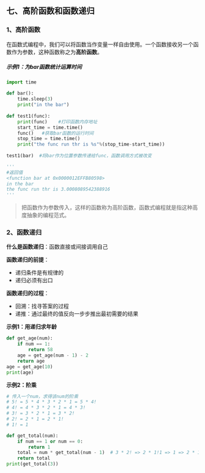 ## 七、高阶函数和函数递归

### 1、高阶函数

在函数式编程中，我们可以将函数当作变量一样自由使用。一个函数接收另一个函数作为参数，这种函数称之为**高阶函数**。

##### 示例1：为bar函数统计运算时间

```python
import time
 
def bar():
    time.sleep(3)
    print("in the bar")
 
def test1(func):
    print(func)    #打印函数内存地址
    start_time = time.time()
    func()   #获取bar函数的运行时间
    stop_time = time.time()
    print("the func run thr is %s"%(stop_time-start_time))
 
test1(bar)  #将bar作为位置参数传递给func，函数调用方式被改变

'''
#返回值
<function bar at 0x0000012EFFB80598>
in the bar
the func run thr is 3.0008089542388916
'''
```

> 把函数作为参数传入，这样的函数称为高阶函数，函数式编程就是指这种高度抽象的编程范式。

### 2、函数递归

**什么是函数递归**：函数直接或间接调用自己

**函数递归的前提**：

- 递归条件是有规律的
- 递归必须有出口

**函数递归的过程**：

- 回溯：找寻答案的过程
- 递推：通过最终的值反向一步步推出最初需要的结果

**示例1：用递归求年龄**

```python
def get_age(num):
    if num == 1:
        return 58
    age = get_age(num - 1) - 2
    return age
age = get_age(10)
print(age)
```

**示例2：阶乘**

```python
# 传入一个num，求得该num的阶乘
# 5! = 5 * 4 * 3 * 2 * 1 = 5 * 4!
# 4! = 4 * 3 * 2 * 1 = 4 * 3!
# 3! = 3 * 2 * 1 = 3 * 2!
# 2! = 2 * 1 = 2 * 1!
# 1! = 1

def get_total(num):
    if num == 1 or num == 0:
        return 1
    total = num * get_total(num - 1)  # 3 * 2! => 2 * 1!1 => 1 => 2 * 1
    return total
print(get_total(3))
```

